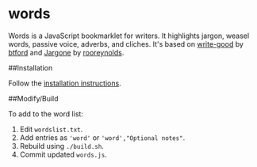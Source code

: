 # words

Words is a JavaScript bookmarklet for writers. It highlights jargon, weasel words, passive voice, adverbs, and cliches. It's based on [write-good](https://github.com/btford/write-good) by [btford](https://github.com/btford) and [Jargone](https://github.com/rooreynolds/jargone) by [rooreynolds](https://github.com/rooreynolds).

##Installation

Follow the [installation instructions](http://terrorbox.org/words.html).

##Modify/Build

To add to the word list:

 1. Edit `wordslist.txt`.
 2. Add entries as `'word'` or `'word',"Optional notes"`.
 3. Rebuild using `./build.sh`.
 4. Commit updated `words.js`.
